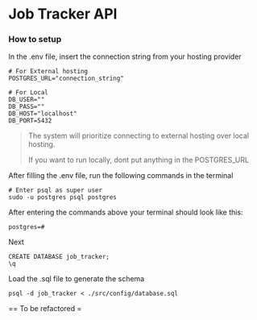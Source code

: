 # Job Tracker API

### How to setup

In the .env file, insert the connection string from your hosting provider

```env
# For External hosting
POSTGRES_URL="connection_string"

# For Local
DB_USER=""
DB_PASS=""
DB_HOST="localhost"
DB_PORT=5432
```

> The system will prioritize connecting to external hosting over local hosting.
>
> If you want to run locally, dont put anything in the POSTGRES_URL

After filling the .env file, run the following commands in the terminal

```
# Enter psql as super user
sudo -u postgres psql postgres
```

After entering the commands above your terminal should look like this:

```
postgres=#
```

Next

```
CREATE DATABASE job_tracker;
\q
```

Load the .sql file to generate the schema

```
psql -d job_tracker < ./src/config/database.sql
```

== To be refactored =
